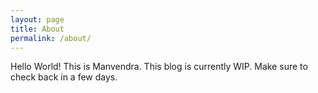```yaml
---
layout: page
title: About
permalink: /about/
---
```


Hello World! This is Manvendra. This blog is currently WIP. 
Make sure to check back in a few days.
